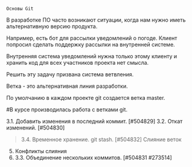   
    Основы Git
В разработке ПО часто возникают ситуации, когда нам нужно иметь альтернативную версию продукта.

Например, есть бот для рассылки уведомлений о погоде. Клиент попросил сделать поддержку рассылки на внутренней системе.

Внутренняя система уведомлений нужна только этому клиенту и хранить код для всех участников проекта нет смысла.

Решить эту задачу призвана система ветвления.

Ветка - это альтернативная линия разработки.

По умолчанию в каждом проекте git создается ветка master.

#В курсе производилась работа с ветками git.


3.1. Добавить изменения в последний коммит. [#504829]
3.2. Откат изменений. [#504830]
> 3.4. Временное хранение. git stash. [#504832]
> Слияние веток
5. Конфликты слияния
6. 3.3. Объединение нескольких коммитов. [#504831 #273514]